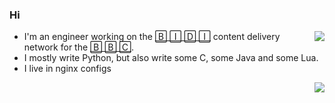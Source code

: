 ### Hi

<img align="right" src="https://profile-counter.glitch.me/kura/count.svg" />

* I'm an engineer working on the [🄱 🄸 🄳 🄸](https://www.bbc.co.uk/blogs/internet/tags/media-distribution) content delivery network for the [🄱 🄱 🄲](https://bbc.co.uk/).
* I mostly write Python, but also write some C, some Java and some Lua.
* I live in nginx configs

<img align="right" src="https://github.com/kura/kura/raw/master/epic-sax-guy.gif" />
